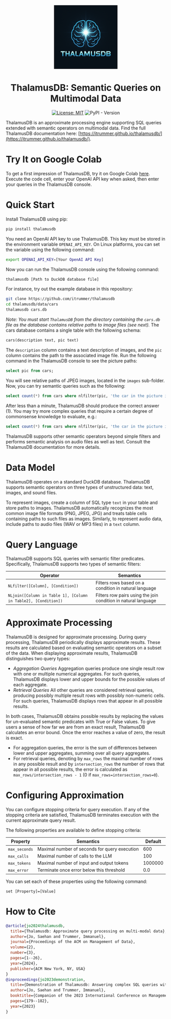 <div align="center">
  <img src="docs/assets/images/small/ThalamusDBlogo1.png"  width="200"/>
</div>

<h1 align="center">ThalamusDB: Semantic Queries on Multimodal Data</h1>

<div align="center">
  
[![License: MIT](https://img.shields.io/badge/License-MIT-green.svg)](https://opensource.org/licenses/MIT)
![PyPI - Version](https://img.shields.io/pypi/v/thalamusdb)

</div>

ThalamusDB is an approximate processing engine supporting SQL queries extended with semantic operators on multimodal data. Find the full ThalamusDB documentation here: [https://itrummer.github.io/thalamusdb/](https://itrummer.github.io/thalamusdb/).

# Try It on Google Colab

To get a first impression of ThalamusDB, try it on Google Colab [here](https://colab.research.google.com/drive/1CrjIn3tP-RMz37T6mXfU9YZdb1y-9guq?usp=sharing). Execute the code cell, enter your OpenAI API key when asked, then enter your queries in the ThalamusDB console.

# Quick Start

Install ThalamusDB using pip:

```bash
pip install thalamusdb
```

You need an OpenAI API key to use ThalamusDB. This key must be stored in the environment variable `OPENAI_API_KEY`. On Linux platforms, you can set the variable using the following command:

```bash
export OPENAI_API_KEY=[Your OpenAI API Key]
```

Now you can run the ThalamusDB console using the following command:

```bash
thalamusdb [Path to DuckDB database file]
```

For instance, try out the example database in this repository:

```bash
git clone https://github.com/itrummer/thalamusdb
cd thalamusdb/data/cars
thalamusdb cars.db
```

*Note: You must start `ThalamusDB` from the directory containing the `cars.db` file as the database contains relative paths to image files (see next).*
The cars database contains a single table with the following schema:

```sql
cars(description text, pic text)
```

The `description` column contains a text description of images, and the `pic` column contains the path to the associated image file. Run the following command in the ThalamusDB console to see the picture paths:
```sql
select pic from cars;
```

You will see relative paths of JPEG images, located in the `images` sub-folder. Now, you can try semantic queries such as the following:

```sql
select count(*) from cars where nlfilter(pic, 'the car in the picture is red');
```

After less than a minute, ThalamusDB should produce the correct answer (1). You may try more complex queries that require a certain degree of commonsense knowledge to evaluate, e.g.:

```sql
select count(*) from cars where nlfilter(pic, 'the car in the picture is from a German manufacturer');
```

ThalamusDB supports other semantic operators beyond simple filters and performs semantic analysis on audio files as well as text. Consult the ThalamusDB documentation for more details.

# Data Model

ThalamusDB operates on a standard DuckDB database. ThalamusDB supports semantic operators on three types of unstructured data: text, images, and sound files. 

To represent images, create a column of SQL type `text` in your table and store paths to images. ThalamusDB automatically recognizes the most common image file formats (PNG, JPEG, JPG) and treats table cells containing paths to such files as images. Similarly, to represent audio data, include paths to audio files (WAV or MP3 files) in a `text` column.

# Query Language

ThalamusDB supports SQL queries with semantic filter predicates. Specifically, ThalamusDB supports two types of semantic filters:

| Operator | Semantics |
| --- | --- |
| `NLfilter([Column], [Condition])` | Filters rows based on a condition in natural language |
| `NLjoin([Column in Table 1], [Column in Table2], [Condition])` | Filters row pairs using the join condition in natural language |

# Approximate Processing

ThalamusDB is designed for approximate processing. During query processing, ThalamusDB periodically displays approximate results. These results are calculated based on evaluating semantic operators on a subset of the data. When displaying approximate results, ThalamusDB distinguishes two query types:

- *Aggregation Queries* Aggregation queries produce one single result row with one or multiple numerical aggregates. For such queries, ThalamusDB displays lower and upper bounds for the possible values of each aggregate.
- *Retrieval Queries* All other queries are considered retrieval queries, producing possibly multiple result rows with possibly non-numeric cells. For such queries, ThalamusDB displays rows that appear in all possible results.

In both cases, ThalamusDB obtains possible results by replacing the values for un-evaluated semantic predicates with True or False values. To give users a sense of how far we are from an exact result, ThalamusDB calculates an error bound. Once the error reaches a value of zero, the result is exact.

- For aggregation queries, the error is the sum of differences between lower and upper aggregates, summing over all query aggregates.
- For retrieval queries, denoting by `max_rows` the maximal number of rows in any possible result and by `intersection_rows` the number of rows that appear in all possible results, the error is calculated as `max_rows/intersection_rows - 1` (0 if `max_rows=intersection_rows=0`).

# Configuring Approximation

You can configure stopping criteria for query execution. If any of the stopping criteria are satisfied, ThalamusDB terminates execution with the current approximate query result.

The following properties are available to define stopping criteria:

| Property | Semantics | Default |
| --- | --- | --- |
| `max_seconds` | Maximal number of seconds for query execution | 600 |
| `max_calls` | Maximal number of calls to the LLM | 100 |
| `max_tokens` | Maximal number of input and output tokens | 1000000 |
| `max_error` | Terminate once error below this threshold | 0.0 |

You can set each of these properties using the following command:

```
set [Property]=[Value]
```

# How to Cite

```bibtex
@article{jo2024thalamusdb,
  title={Thalamusdb: Approximate query processing on multi-modal data},
  author={Jo, Saehan and Trummer, Immanuel},
  journal={Proceedings of the ACM on Management of Data},
  volume={2},
  number={3},
  pages={1--26},
  year={2024},
  publisher={ACM New York, NY, USA}
}
@inproceedings{jo2023demonstration,
  title={Demonstration of Thalamusdb: Answering complex SQL queries with natural language predicates on multi-modal data},
  author={Jo, Saehan and Trummer, Immanuel},
  booktitle={Companion of the 2023 International Conference on Management of Data},
  pages={179--182},
  year={2023}
}
```
